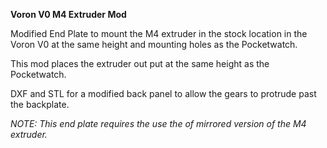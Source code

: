 <b>Voron V0 M4 Extruder Mod</b>

Modified End Plate to mount the M4 extruder in the stock location in the Voron V0 at the same height and mounting holes as the Pocketwatch.

This mod places the extruder out put at the same height as the Pocketwatch.

DXF and STL for a modified back panel to allow the gears to protrude past the backplate.

  <i>NOTE: This end plate requires the use the of mirrored version of the M4 extruder.</i>

